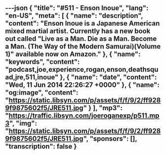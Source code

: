 ---json
{
  "title": "#511 - Enson Inoue",
  "lang": "en-US",
  "meta": [
    {
      "name": "description",
      "content": "Enson Inoue is a Japanese American mixed martial artist. Currently has a new book out called \"Live as a Man. Die as a Man. Become a Man. (The Way of the Modern Samurai)(Volume 1)\" available now on Amazon."
    },
    {
      "name": "keywords",
      "content": "podcast,joe,experience,rogan,enson,deathsquad,jre,511,inoue"
    },
    {
      "name": "date",
      "content": "Wed, 11 Jun 2014 22:26:27 +0000"
    },
    {
      "name": "og:image",
      "content": "https://static.libsyn.com/p/assets/f/f/9/2/ff9289f9875602f5/JRE511.jpg"
    }
  ],
  "mp3": "https://traffic.libsyn.com/joeroganexp/p511.mp3",
  "img": "https://static.libsyn.com/p/assets/f/f/9/2/ff9289f9875602f5/JRE511.jpg",
  "sponsors": [],
  "transcription": false
}
---
<episode-header />

<timemark seconds="0" />

<transcribe-call-to-action />

<episode-footer />